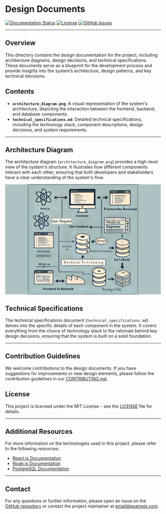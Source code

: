 # Design Documents

[![Documentation Status](https://img.shields.io/badge/Documentation-Complete-brightgreen.svg)](https://github.com/your-org/your-repo-name/docs/design)
[![License](https://img.shields.io/github/license/your-org/your-repo-name)](https://github.com/your-org/your-repo-name/blob/main/LICENSE)
[![GitHub Issues](https://img.shields.io/github/issues/your-org/your-repo-name)](https://github.com/your-org/your-repo-name/issues)

---

## Overview

This directory contains the design documentation for the project, including architecture diagrams, design decisions, and technical specifications. These documents serve as a blueprint for the development process and provide insights into the system’s architecture, design patterns, and key technical decisions.

## Contents

- **`architecture_diagram.png`**: A visual representation of the system's architecture, depicting the interaction between the frontend, backend, and database components.
- **`technical_specifications.md`**: Detailed technical specifications, including the technology stack, component descriptions, design decisions, and system requirements.

---

## Architecture Diagram

The architecture diagram (`architecture_diagram.png`) provides a high-level view of the system's structure. It illustrates how different components interact with each other, ensuring that both developers and stakeholders have a clear understanding of the system's flow.

![Architecture Diagram](./architecture_diagram.png)

## Technical Specifications

The technical specifications document (`technical_specifications.md`) delves into the specific details of each component in the system. It covers everything from the choice of technology stack to the rationale behind key design decisions, ensuring that the system is built on a solid foundation.

---

## Contribution Guidelines

We welcome contributions to the design documents. If you have suggestions for improvements or new design elements, please follow the contribution guidelines in our [CONTRIBUTING.md](https://github.com/your-org/your-repo-name/blob/main/CONTRIBUTING.md).

## License

This project is licensed under the MIT License - see the [LICENSE](https://github.com/your-org/your-repo-name/blob/main/LICENSE) file for details.

---

## Additional Resources

For more information on the technologies used in this project, please refer to the following resources:

- [React.js Documentation](https://reactjs.org/docs/getting-started.html)
- [Node.js Documentation](https://nodejs.org/en/docs/)
- [PostgreSQL Documentation](https://www.postgresql.org/docs/)

---

## Contact

For any questions or further information, please open an issue on the [GitHub repository](https://github.com/your-org/your-repo-name/issues) or contact the project maintainer at [email@example.com](mailto:email@example.com).
